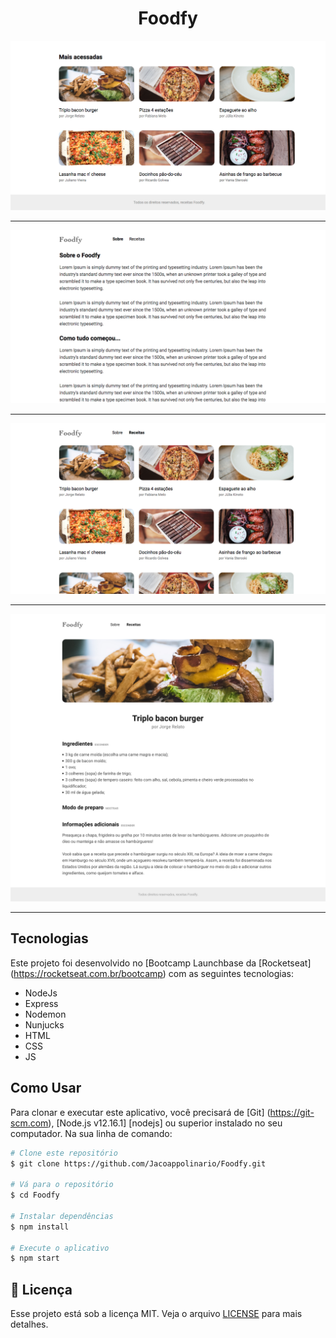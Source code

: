 <h1 align = "center">
  Foodfy
</h1>



![Preview](https://github.com/Jacoappolinario/foodfy/blob/master/preview/footer.png)

---

![Preview](https://github.com/Jacoappolinario/foodfy/blob/master/preview/about.png)

---

![Preview](https://github.com/Jacoappolinario/foodfy/blob/master/preview/recipes.png)

---

![Preview](https://github.com/Jacoappolinario/foodfy/blob/master/preview/pag-receitas.png)

---

## Tecnologias

Este projeto foi desenvolvido no [Bootcamp Launchbase da [Rocketseat] (https://rocketseat.com.br/bootcamp) com as seguintes tecnologias:

- NodeJs
- Express
- Nodemon
- Nunjucks
- HTML
- CSS
- JS

## Como Usar

Para clonar e executar este aplicativo, você precisará de [Git] (https://git-scm.com), [Node.js v12.16.1] [nodejs] ou superior instalado no seu computador. Na sua linha de comando:

```bash
# Clone este repositório
$ git clone https://github.com/Jacoappolinario/Foodfy.git

# Vá para o repositório
$ cd Foodfy

# Instalar dependências
$ npm install

# Execute o aplicativo
$ npm start
```

## :memo: Licença

Esse projeto está sob a licença MIT. Veja o arquivo [LICENSE](/LICENSE) para mais detalhes.

